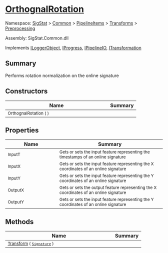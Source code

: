 # [OrthognalRotation](./OrthognalRotation.md)

Namespace: [SigStat]() > [Common](./../../../README.md) > [PipelineItems]() > [Transforms]() > [Preprocessing](./README.md)

Assembly: SigStat.Common.dll

Implements [ILoggerObject](./../../../ILoggerObject.md), [IProgress](./../../../Helpers/IProgress.md), [IPipelineIO](./../../../Pipeline/IPipelineIO.md), [ITransformation](./../../../ITransformation.md)

## Summary
Performs rotation normalization on the online signature

## Constructors

| Name | Summary | 
| --- | --- | 
| <sub>OrthognalRotation (  )</sub><img width=180>| <sub></sub>| <br>


## Properties

| Name | Summary | 
| --- | --- | 
| <sub>InputT</sub><img width=180>| <sub>Gets or sets the input feature representing the timestamps of an online signature</sub>| <br>
| <sub>InputX</sub><img width=180>| <sub>Gets or sets the input feature representing the X coordinates of an online signature</sub>| <br>
| <sub>InputY</sub><img width=180>| <sub>Gets or sets the input feature representing the Y coordinates of an online signature</sub>| <br>
| <sub>OutputX</sub><img width=180>| <sub>Gets or sets the output feature representing the X coordinates of an online signature</sub>| <br>
| <sub>OutputY</sub><img width=180>| <sub>Gets or sets the input feature representing the Y coordinates of an online signature</sub>| <br>


## Methods

| Name | Summary | 
| --- | --- | 
| <sub>[Transform](./Methods/OrthognalRotation-100663807.md) ( [`Signature`](./../../../Signature.md) )</sub><img width=180>| <sub></sub>| <br>



